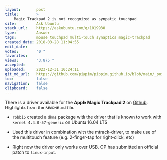 ```yaml
---
layout:       post
title:        >
    Magic Trackpad 2 is not recognized as synpatic touchpad
site:         Ask Ubuntu
stack_url:    https://askubuntu.com/q/1019930
type:         Answer
tags:         mouse touchpad multi-touch synaptics magic-trackpad
created_date: 2018-03-28 11:04:55
edit_date:    
votes:        "0 "
favorites:    
views:        "3,875 "
accepted:     
uploaded:     2023-12-31 10:24:11
git_md_url:   https://github.com/pippim/pippim.github.io/blob/main/_posts/2018/2018-03-28-Magic-Trackpad-2-is-not-recognized-as-synpatic-touchpad.md
toc:          false
navigation:   false
clipboard:    false
---
```


There is a driver available for the **Apple Magic Trackpad 2** on [Github][1]. Highlights from the `README.md` file:

- `robbi5` created a `dkms` package with the driver that is known to work with `kernel 4.4.0-57-generic` on Ubuntu 16.04 LTS
- Used this driver in combination with the mtrack-driver, to make use of the multitouch feature (e.g. 2-finger-tap for right-click, etc)
- Right now the driver only works over USB. OP has submitted an official patch to `linux-input`.

  [1]: https://github.com/robotrovsky/Linux-Magic-Trackpad-2-Driver
